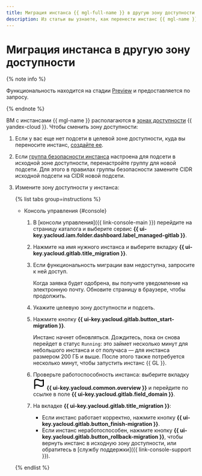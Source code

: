 ```yaml
---
title: Миграция инстанса {{ mgl-full-name }} в другую зону доступности
description: Из статьи вы узнаете, как перенести инстанс {{ mgl-name }} в другую зону доступности.
---
```


# Миграция инстанса в другую зону доступности

{% note info %}

Функциональность находится на стадии [Preview](../../../overview/concepts/launch-stages.md) и предоставляется по запросу.

{% endnote %}

ВМ с инстансами {{ mgl-name }} располагаются в [зонах доступности](../../../overview/concepts/geo-scope.md) {{ yandex-cloud }}. Чтобы сменить зону доступности:

1. Если у вас еще нет подсети в целевой зоне доступности, куда вы переносите инстанс, [создайте ее](../../../vpc/operations/subnet-create.md).
1. Если [группа безопасности инстанса](../configure-security-group.md) настроена для подсети в исходной зоне доступности, перенастройте группу для новой подсети. Для этого в правилах группы безопасности замените CIDR исходной подсети на CIDR новой подсети.
1. Измените зону доступности у инстанса:

    {% list tabs group=instructions %}

    * Консоль управления {#console}

        1. В [консоли управления]({{ link-console-main }}) перейдите на страницу каталога и выберите сервис **{{ ui-key.yacloud.iam.folder.dashboard.label_managed-gitlab }}**.
        1. Нажмите на имя нужного инстанса и выберите вкладку **{{ ui-key.yacloud.gitlab.title_migration }}**.
        1. Если функциональность миграции вам недоступна, запросите к ней доступ.

            Когда заявка будет одобрена, вы получите уведомление на электронную почту. Обновите страницу в браузере, чтобы продолжить.

        1. Укажите целевую зону доступности и подсеть.
        1. Нажмите кнопку **{{ ui-key.yacloud.gitlab.button_start-migration }}**.

            Инстанс начнет обновляться. Дождитесь, пока он снова перейдет в статус `Running`: это займет несколько минут для небольшого инстанса и от получаса — для инстанса размером 200 ГБ и выше. После этого также потребуется несколько минут, чтобы запустить инстанс {{ GL }}. 

        1. Проверьте работоспособность инстанса: выберите вкладку ![image](../../../_assets/console-icons/flag.svg) **{{ ui-key.yacloud.common.overview }}** и перейдите по ссылке в поле **{{ ui-key.yacloud.gitlab.field_domain }}**.
        1. На вкладке **{{ ui-key.yacloud.gitlab.title_migration }}**:

            * Если инстанс работает корректно, нажмите кнопку **{{ ui-key.yacloud.gitlab.button_finish-migration }}**.
            * Если инстанс неработоспособен, нажмите кнопку **{{ ui-key.yacloud.gitlab.button_rollback-migration }}**, чтобы вернуть инстанс в исходную зону доступности, или обратитесь в [службу поддержки]({{ link-console-support }}).

    {% endlist %}
